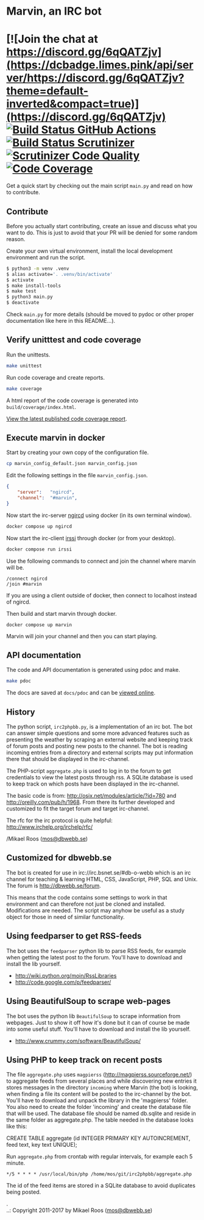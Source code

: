 Marvin, an IRC bot
==================

[![Join the chat at https://discord.gg/6qQATZjv](https://dcbadge.limes.pink/api/server/https://discord.gg/6qQATZjv?theme=default-inverted&compact=true)](https://discord.gg/6qQATZjv)
[![Build Status GitHub Actions](https://github.com/mosbth/irc2phpbb/actions/workflows/main.yml/badge.svg)](https://github.com/mosbth/irc2phpbb/actions)
[![Build Status Scrutinizer](https://scrutinizer-ci.com/g/mosbth/irc2phpbb/badges/build.png?b=master)](https://scrutinizer-ci.com/g/mosbth/irc2phpbb/build-status/master)
[![Scrutinizer Code Quality](https://scrutinizer-ci.com/g/mosbth/irc2phpbb/badges/quality-score.png?b=master)](https://scrutinizer-ci.com/g/mosbth/irc2phpbb/?branch=master)
[![Code Coverage](https://scrutinizer-ci.com/g/mosbth/irc2phpbb/badges/coverage.png?b=master)](https://scrutinizer-ci.com/g/mosbth/irc2phpbb/?branch=master)
=======

Get a quick start by checking out the main script `main.py` and read on how to contribute.



Contribute
--------------------------

Before you actually start contributing, create an issue and discuss what you want to do. This is just to avoid that your PR will be denied for some random reason. 

Create your own virtual environment, install the local development environment and run the script. 

```bash
$ python3 -m venv .venv
$ alias activate='. .venv/bin/activate'
$ activate
$ make install-tools
$ make test
$ python3 main.py
$ deactivate
```

Check `main.py` for more details (should be moved to pydoc or other proper documentation like here in this README...).



Verify unitttest and code coverage
--------------------------

Run the unittests.

```bash
make unittest
```

Run code coverage and create reports.

```bash
make coverage
```

A html report of the code coverage is generated into `build/coverage/index.html`.

[View the latest published code coverage report](https://mosbth.github.io/irc2phpbb/coverage/).



Execute marvin in docker
--------------------------

Start by creating your own copy of the configuration file.

```bash
cp marvin_config_default.json marvin_config.json
```

Edit the following settings in the file `marvin_config.json`.

```json
{
    "server":   "ngircd",
    "channel":  "#marvin",
}
```

Now start the irc-server [ngircd](https://hub.docker.com/r/linuxserver/ngircd) using docker (in its own terminal window).

```bash
docker compose up ngircd
```

Now start the irc-client [irssi](https://hub.docker.com/_/irssi) through docker (or from your desktop).

```bash
docker compose run irssi
```

Use the following commands to connect and join the channel where marvin will be.

```
/connect ngircd
/join #marvin
```

If you are using a client  outside of docker, then connect to localhost instead of ngircd.

Then build and start marvin through docker. 

```
docker compose up marvin
```

Marvin will join your channel and then you can start playing.



API documentation 
--------------------------

The code and API documentation is generated using pdoc and make.

```bash
make pdoc
```

The docs are saved at `docs/pdoc` and can be [viewed online](https://mosbth.github.io/irc2phpbb/pdoc/).



History
--------------------------
The python script, `irc2phpbb.py`, is a implementation of an irc bot. The bot can answer 
simple questions and some more advanced features such as presenting the weather by 
scraping an external website and keeping track of forum posts and posting new posts to 
the channel. The bot is reading incoming entries from a directory and external scripts may 
put information there that should be displayed in the irc-channel.

The PHP-script `aggregate.php` is used to log in to the forum to get credentials to view 
the latest posts through rss. A SQLite database is used to keep track on which posts 
have been displayed in the irc-channel.

The basic code is from: http://osix.net/modules/article/?id=780 and 
http://oreilly.com/pub/h/1968. From there its further developed and customized to fit the target
forum and target irc-channel.

The rfc for the irc protocol is quite helpful: http://www.irchelp.org/irchelp/rfc/

/Mikael Roos (mos@dbwebb.se)


Customized for dbwebb.se
----------------------------

The bot is created for use in irc://irc.bsnet.se/#db-o-webb which is an irc channel for 
teaching & learning HTML, CSS, JavaScript, PHP, SQL and Unix. The forum is http://dbwebb.se/forum. 

This means that the code contains some settings to work in that environment and can therefore
not just be cloned and installed. Modifications are needed. The script may anyhow be useful 
as a study object for those in need of similar functionality.


Using feedparser to get RSS-feeds
---------------------------------

The bot uses the `feedparser` python lib to parse RSS feeds, for example when getting the latest post to
the forum. You'll have to download and install the lib yourself.

* http://wiki.python.org/moin/RssLibraries
* http://code.google.com/p/feedparser/


Using BeautifulSoup to scrape web-pages
--------------------------------------

The bot uses the python lib `BeautifulSoup` to scrape information from webpages. Just to show it 
off how it's done but it can of course be made into some useful stuff. 
You'll have to download and install the lib yourself.

* http://www.crummy.com/software/BeautifulSoup/


Using PHP to keep track on recent posts
---------------------------------------

The file `aggregate.php` uses `magpierss` (http://magpierss.sourceforge.net/) to aggregate feeds from
several places and while discovering new entries it stores messages in the directory `incoming`
where Marvin (the bot) is looking, when finding a file its content will be posted to the 
irc-channel by the bot. You'll have to download and unpack the library in the 'magpierss' folder.
You also need to create the folder 'incoming' and create the database file that will be used. The 
database file should be named db.sqlite and reside in the same folder as aggregate.php. The table 
needed in the database looks like this:

CREATE TABLE aggregate (id INTEGER PRIMARY KEY AUTOINCREMENT, feed text, key text UNIQUE);

Run `aggregate.php` from crontab with regular intervals, for example each 5 minute.

```
*/5 * * * * /usr/local/bin/php /home/mos/git/irc2phpbb/aggregate.php
```
The id of the feed items are stored in a SQLite database to avoid duplicates being posted.



 .   
..:  Copyright 2011-2017 by Mikael Roos (mos@dbwebb.se)
